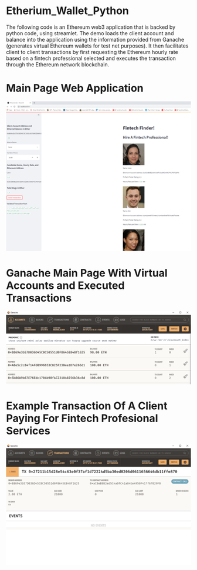 # Etherium_Wallet_Python
The following code is an Ethereum web3 application that is backed by python code, using streamlet. The demo loads the client account and balance into the application using the information provided from Ganache (generates virtual Ethereum wallets for test net purposes). It then facilitates client to client transactions by first requesting the Ethereum hourly rate based on a fintech professional selected and executes the transaction through the Ethereum network blockchain.

# Main Page Web Application 
![alt=""](Main\Images\web_app_main_page.png)

# Ganache Main Page With Virtual Accounts and Executed Transactions 
![alt=""](Main\Images\Account_Balance_Ganache.png)

# Example Transaction Of A Client Paying For Fintech Profesional Services
![alt=""](Main\Images\Transaction_Ganache.png)

